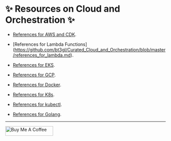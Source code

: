 # ✨ Resources on Cloud and Orchestration ✨


* [References for AWS and CDK](https://github.com/bt3gl/Curated_Cloud_and_Orchestration/blob/master/references_for_aws.md).
* [References for Lambda Functions]
(https://github.com/bt3gl/Curated_Cloud_and_Orchestration/blob/master/references_for_lambda.md).
* [References for EKS](https://github.com/bt3gl/Curated_Cloud_and_Orchestration/blob/master/references_for_eks.md).

* [References for GCP](https://github.com/bt3gl/Curated_Cloud_and_Orchestration/blob/master/references_for_gcp.md).

* [References for Docker](https://github.com/bt3gl/Curated_Cloud_and_Orchestration/blob/master/references_for_docker.md).
* [References for K8s](https://github.com/bt3gl/Curated_Cloud_and_Orchestration/blob/master/references_for_k8s.md).
* [References for kubectl](https://github.com/bt3gl/Curated_Cloud_and_Orchestration/blob/master/references_for_kubectl.md).

* [References for Golang](https://github.com/bt3gl/Curated_Cloud_and_Orchestration/blob/master/references_for_go.md).



---

<a href="https://www.buymeacoffee.com/miavonpizza" target="_blank"><img src="https://cdn.buymeacoffee.com/buttons/arial-pink.png" alt="Buy Me A Coffee" style="height: 30px !important;width: 150px !important;" ></a>
